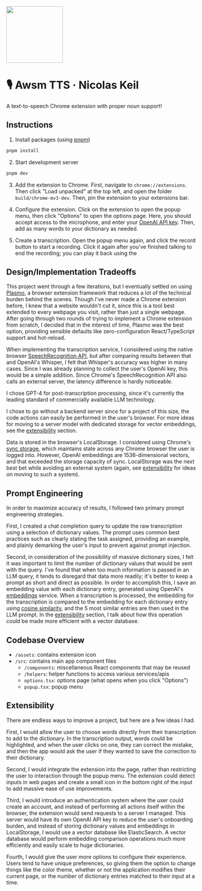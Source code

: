 <img src="https://github.com/nkeil/proper-noun-tts/assets/26151586/03a5f80c-9c1e-400c-9422-c6ab80cbe576" width="150" style="text-color: white">
<h1>
  🎙️ Awsm TTS &middot; Nicolas Keil
</h1>

A text-to-speech Chrome extension with proper noun support!

## Instructions

1. Install packages (using [pnpm](https://pnpm.io/))

```bash
pnpm install
```

2. Start development server

```bash
pnpm dev
```

3. Add the extension to Chrome. First, navigate to `chrome://extensions`. Then click "Load unpacked" at the top left, and open the folder `build/chrome-mv3-dev`. Then, pin the extension to your extensions bar.

4. Configure the extension. Click on the extension to open the popup menu, then click "Options" to open the options page. Here, you should accept access to the microphone, and enter your [OpenAI API key](https://platform.openai.com/account/api-keys). Then, add as many words to your dictionary as needed.

5. Create a transcription. Open the popup menu again, and click the record button to start a recording. Click it again after you've finished talking to end the recording; you can play it back using the <audio> element near the bottom. After a recording is processed, the transcribed text will appear in the text input in the center. Here, it can be edited if needed and copied to any webpage!

## Design/Implementation Tradeoffs

This project went through a few iterations, but I eventually settled on using [Plasmo](https://www.plasmo.com), a browser extension framework that reduces a lot of the technical burden behind the scenes. Though I've never made a Chrome extension before, I knew that a website wouldn't cut it, since this is a tool best extended to every webpage you visit, rather than just a single webpage. After going through two rounds of trying to implement a Chrome extension from scratch, I decided that in the interest of time, Plasmo was the best option, providing sensible defaults like zero-configuration React/TypeScript support and hot-reload.

When implementing the transcription service, I considered using the native browser [SpeechRecognition API](https://developer.mozilla.org/en-US/docs/Web/API/SpeechRecognition), but after comparing results between that and OpenAI's Whisper, I felt that Whisper's accuracy was higher in many cases. Since I was already planning to collect the user's OpenAI key, this would be a simple addition. Since Chrome's SpeechRecognition API also calls an external server, the latency difference is hardly noticeable.

I chose GPT-4 for post-transcription processing, since it's currently the leading standard of commercially available LLM technology.

I chose to go without a backend server since for a project of this size, the code actions can easily be performed in the user's browser. For more ideas for moving to a server model with dedicated storage for vector embeddings, see the [extensibility](#Extensibility) section.

Data is stored in the browser's LocalStorage. I considered using Chrome's [sync storage](https://developer.chrome.com/docs/extensions/reference/api/storage), which maintains state across any Chrome browser the user is logged into. However, OpenAI embeddings are 1536-dimensional vectors, and that exceeded the storage capacity of sync. LocalStorage was the next best bet while avoiding an external system (again, see [extensibility](#Extensibility) for ideas on moving to such a system).

## Prompt Engineering

In order to maximize accuracy of results, I followed two primary prompt engineering strategies.

First, I created a chat completion query to update the raw transcription using a selection of dictionary values. The prompt uses common best practices such as clearly stating the task assigned, providing an example, and plainly demarking the user's input to prevent against prompt injection.

Second, in consideration of the possibility of massive dictionary sizes, I felt it was important to limit the number of dictionary values that would be sent with the query. I've found that when too much information is passed in an LLM query, it tends to disregard that data more readily; it's better to keep a prompt as short and direct as possible. In order to accomplish this, I save an embedding value with each dictionary entry, generated using OpenAI's [embeddings](https://platform.openai.com/docs/guides/embeddings) service. When a transcription is processed, the embedding for the transcription is compared to the embedding for each dictionary entry using [cosine similarity](https://en.wikipedia.org/wiki/Cosine_similarity), and the 5 most similar entries are then used in the LLM prompt. In the [extensibility](#Extensibility) section, I talk about how this operation could be made more efficient with a vector database.

## Codebase Overview

- `/assets`: contains extension icon
- `/src`: contains main app component files
  - `/components`: miscellaneous React components that may be reused
  - `/helpers`: helper functions to access various services/apis
  - `options.tsx`: options page (what opens when you click "Options")
  - `popup.tsx`: popup menu

## Extensibility

There are endless ways to improve a project, but here are a few ideas I had.

First, I would allow the user to choose words directly from their transcription to add to the dictionary. In the transcription output, words could be highlighted, and when the user clicks on one, they can correct the mistake, and then the app would ask the user if they wanted to save the correction to their dictionary.

Second, I would integrate the extension into the page, rather than restricting the user to interaction through the popup menu. The extension could detect inputs in web pages and create a small icon in the bottom right of the input to add massive ease of use improvements.

Third, I would introduce an authentication system where the user could create an account, and instead of performing all actions itself within the browser, the extension would send requests to a server I managed. This server would have its own OpenAI API key to reduce the user's onboarding burden, and instead of storing dictionary values and embeddings in LocalStorage, I would use a vector database like ElasticSearch. A vector database would perform embedding comparison operations much more efficiently and easily scale to huge dictionaries.

Fourth, I would give the user more options to configure their experience. Users tend to have unique preferences, so giving them the option to change things like the color theme, whether or not the application modifies their current page, or the number of dictionary entries matched to their input at a time.
